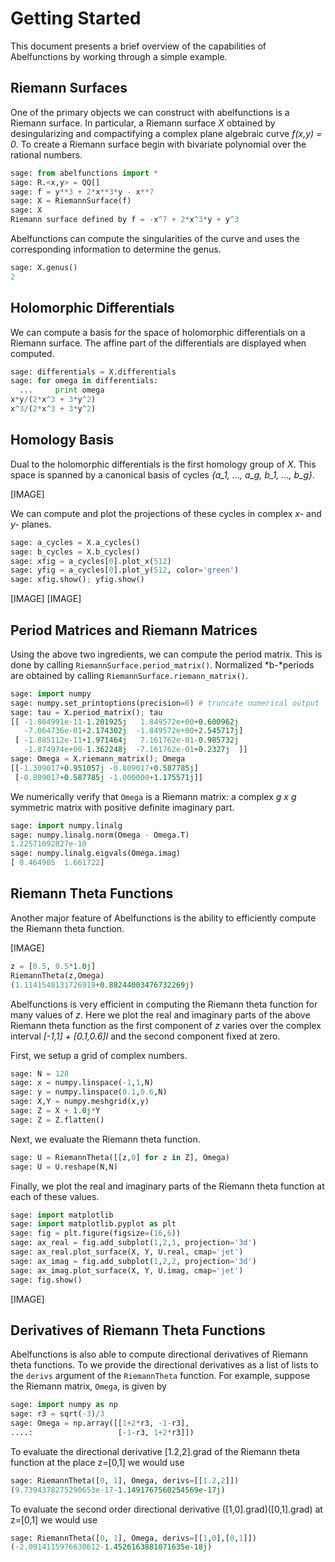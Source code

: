 # Getting Started

This document presents a brief overview of the capabilities of Abelfunctions by working through a simple example.

## Riemann Surfaces

One of the primary objects we can construct with abelfunctions is a Riemann surface. In particular, a Riemann surface *X* obtained by desingularizing and compactifying a complex plane algebraic curve *f(x,y) = 0*. To create a Riemann surface begin with bivariate polynomial over the rational numbers.

```python
sage: from abelfunctions import *
sage: R.<x,y> = QQ[]
sage: f = y**3 + 2*x**3*y - x**7
sage: X = RiemannSurface(f)
sage: X
Riemann surface defined by f = -x^7 + 2*x^3*y + y^3
```

Abelfunctions can compute the singularities of the curve and uses the corresponding information to determine the genus.

```python
sage: X.genus()
2
```

## Holomorphic Differentials

We can compute a basis for the space of holomorphic differentials on a Riemann surface. The affine part of the differentials are displayed when computed.

```python
sage: differentials = X.differentials
sage: for omega in differentials:
  ...     print omega
x*y/(2*x^3 + 3*y^2)
x^3/(2*x^3 + 3*y^2)
```

## Homology Basis

Dual to the holomorphic differentials is the first homology group of *X*. This space is spanned by a canonical basis of cycles *{a_1, ..., a_g, b_1, ..., b_g}*.

[IMAGE]

We can compute and plot the projections of these cycles in complex *x-* and *y-* planes.

```python
sage: a_cycles = X.a_cycles()
sage: b_cycles = X.b_cycles()
sage: xfig = a_cycles[0].plot_x(512)
sage: yfig = a_cycles[0].plot_y(512, color='green')
sage: xfig.show(); yfig.show()
```

[IMAGE]
[IMAGE]


## Period Matrices and Riemann Matrices

Using the above two ingredients, we can compute the period matrix. This is done by calling `RiemannSurface.period_matrix()`. Normalized *b-*periods are obtained by calling `RiemannSurface.riemann_matrix()`.

```python
sage: import numpy
sage: numpy.set_printoptions(precision=6) # truncate numerical output
sage: tau = X.period_matrix(); tau
[[ -1.864991e-11-1.201925j   1.849572e+00+0.600962j
   -7.064736e-01+2.174302j  -1.849572e+00+2.545717j]
 [ -1.885112e-11+1.971464j   7.161762e-01-0.985732j
   -1.874974e+00-1.362248j  -7.161762e-01+0.2327j  ]]
sage: Omega = X.riemann_matrix(); Omega
[[-1.309017+0.951057j -0.809017+0.587785j]
 [-0.809017+0.587785j -1.000000+1.175571j]]
```

We numerically verify that `Omega` is a Riemann matrix: a complex *g x g* symmetric matrix with positive definite imaginary part.

```python
sage: import numpy.linalg
sage: numpy.linalg.norm(Omega - Omega.T)
1.22571092827e-10
sage: numpy.linalg.eigvals(Omega.imag)
[ 0.464905  1.661722]
```

## Riemann Theta Functions

Another major feature of Abelfunctions is the ability to efficiently compute the Riemann theta function.

[IMAGE]

```python
z = [0.5, 0.5*1.0j]
RiemannTheta(z,Omega)
(1.1141548131726919+0.88244003476732269j)
```

Abelfunctions is very efficient in computing the Riemann theta function for many values of *z*. Here we plot the real and imaginary parts of the above Riemann theta function as the first component of *z* varies over the complex interval *[-1,1] + [0.1,0.6]I* and the second component fixed at zero.

First, we setup a grid of complex numbers.

```python
sage: N = 128
sage: x = numpy.linspace(-1,1,N)
sage: y = numpy.linspace(0.1,0.6,N)
sage: X,Y = numpy.meshgrid(x,y)
sage: Z = X + 1.0j*Y
sage: Z = Z.flatten()
```

Next, we evaluate the Riemann theta function.

```python
sage: U = RiemannTheta([[z,0] for z in Z], Omega)
sage: U = U.reshape(N,N)
```

Finally, we plot the real and imaginary parts of the Riemann theta function at
each of these values.

```python
sage: import matplotlib
sage: import matplotlib.pyplot as plt
sage: fig = plt.figure(figsize=(16,6))
sage: ax_real = fig.add_subplot(1,2,1, projection='3d')
sage: ax_real.plot_surface(X, Y, U.real, cmap='jet')
sage: ax_imag = fig.add_subplot(1,2,2, projection='3d')
sage: ax_imag.plot_surface(X, Y, U.imag, cmap='jet')
sage: fig.show()
```

[IMAGE]

## Derivatives of Riemann Theta Functions

Abelfunctions is also able to compute directional derivatives of Riemann theta functions.
To we provide the directional derivatives as a list of lists to the `derivs` argument of the `RiemannTheta` function.
For example, suppose the Riemann matrix, `Omega`, is given by
```python
sage: import numpy as np
sage: r3 = sqrt(-3)/3
sage: Omega = np.array([[1+2*r3, -1-r3],
....:                   [-1-r3, 1+2*r3]])
```
To evaluate the directional derivative [1.2,2].grad of the Riemann theta function at the place z=[0,1] we would use
```python
sage: RiemannTheta([0, 1], Omega, derivs=[[1.2,2]])
(9.7394378275290653e-17-1.1491767560254569e-17j)
```
To evaluate the second order directional derivative ([1,0].grad)([0,1].grad) at z=[0,1] we would use
```python
sage: RiemannTheta([0, 1], Omega, derivs=[[1,0],[0,1]])
(-2.0914115976630612-1.4526163881071635e-18j)
```

